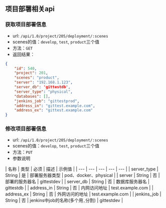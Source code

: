 ## 项目部署相关api

### 获取项目部署信息
- url: `/api/1.0/project/205/deployment/:scenes`
- scenes的值：`develop`, `test`, `product`三个值
- 方法：`GET`
- 返回结果：

```json
{
    "id": 540,
    "project": 201,
    "scenes": "product",
    "server": "192.168.1.123",
    "server_db": 'gittestdb',
    "server_type": "physical",
    "databases": [],
    "jenkins_job": "gittestprod",
    "address_in": "gittest.example.com",
    "address_ex": "gittest.example.com"
}
```

### 修改项目部署信息
- url: `/api/1.0/project/205/deployment/:scenes`
- scenes的值：`develop`, `test`, `product`三个值
- 方法：`PUT`
- 参数说明

|
名称 | 类型 | 必须 | 描述 | 示例值 |
| --- | --- | --- | --- | --- |
| server_type | String | 是 | 部署服务器类型 | pod、docker、physical |
| server | String | 否 | 部署的服务器名 | gittestdev |
| server_db | String | 否 | 数据库服务器名 | gittestdb |
| address_in | String | 否 | 内网访问地址 | test.example.com |
| address_ex | String | 否 | 外网访问的地址 | test.example.com |
| jenkins_job | String | 否 | jenkins中job的名称(多个用`,`分割) | gittestdev |

